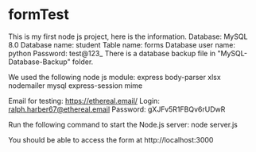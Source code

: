 # formTest
This is my first node js project, here is the information.
Database: MySQL 8.0
Database name: student
Table name: forms
Database user name: python
Password: test@123_
There is a database backup file in "MySQL-Database-Backup" folder.

We used the following node js module:
express
body-parser
xlsx
nodemailer
mysql
express-session
mime

Email for testing:
https://ethereal.email/
Login: ralph.harber67@ethereal.email
Password: gXJFv5R1FBQv6rUDwR

Run the following command to start the Node.js server:
node server.js

You should be able to access the form at http://localhost:3000
